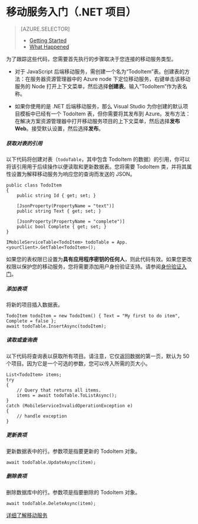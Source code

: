 <properties 
	pageTitle="" 
	description="如何在 Visual Studio .NET 项目中开始使用 Azure 移动服务" 
	services="mobile-services" 
	documentationCenter="" 
	authors="patshea123" 
	manager="douge" 
	editor=""/>

<tags 
	ms.service="mobile-services" 
	ms.date="05/22/2015" 
	wacn.date="07/25/2015"/>

#  移动服务入门（.NET 项目）

> [AZURE.SELECTOR]
> - [Getting Started](vs-mobile-services-dotnet-getting-started)
> - [What Happened](vs-mobile-services-dotnet-what-happened)

为了跟踪这些代码，您需要首先执行的步骤取决于您连接的移动服务类型。

- 对于 JavaScript 后端移动服务，需创建一个名为“TodoItem”表。创建表的方法：在服务器资源管理器中的 Azure node 下定位移动服务，右键单击该移动服务的 Node 打开上下文菜单，然后选择**创建表**。输入“TodoItem”作为表名称。

- 如果你使用的是 .NET 后端移动服务，那么 Visual Studio 为你创建的默认项目模板中已经有一个 TodoItem 表，但你需要将其发布到 Azure。发布方法：在解决方案资源管理器中打开移动服务项目的上下文菜单，然后选择**发布 Web**。接受默认设置，然后选择**发布**。

##### 获取对表的引用

以下代码将创建对表（`todoTable`，其中包含 TodoItem 的数据）的引用，你可以将该引用用于后续操作以便读取和更新数据表。您将需要 TodoItem 类，并将其属性设置为解释移动服务为响应您的查询而发送的 JSON。

	public class TodoItem
    {
        public string Id { get; set; }

        [JsonProperty(PropertyName = "text")]
        public string Text { get; set; }

        [JsonProperty(PropertyName = "complete")]
        public bool Complete { get; set; }
    }

	IMobileServiceTable<TodoItem> todoTable = App.<yourClient>.GetTable<TodoItem>();

如果您的表权限已设置为**具有应用程序密钥的任何人**，则此代码有效。如果您更改权限以保护您的移动服务，您将需要添加用户身份验证支持。请参阅[身份验证入门](mobile-services-dotnet-backend-windows-universal-dotnet-get-started-users)。

##### 添加表项 

将新的项目插入数据表。

	TodoItem todoItem = new TodoItem() { Text = "My first to do item", Complete = false };
	await todoTable.InsertAsync(todoItem);

##### 读取或查询表 

以下代码将查询表以获取所有项目。请注意，它仅返回数据的第一页，默认为 50 个项目。因为它是一个可选的参数，您可以传入所需的页大小。

    List<TodoItem> items;
    try
    {
        // Query that returns all items.   
        items = await todoTable.ToListAsync();             
    }
    catch (MobileServiceInvalidOperationException e)
    {
        // handle exception
    }


##### 更新表项

更新数据表中的行。参数项是指要更新的 TodoItem 对象。

	await todoTable.UpdateAsync(item);

##### 删除表项

删除数据库中的行。参数项是指要删除的 TodoItem 对象。

	await todoTable.DeleteAsync(item);


[详细了解移动服务](/documentation/services/mobile-services)

<!---HONumber=HO63-->
